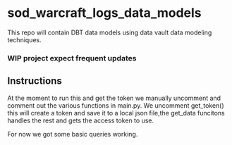 # sod_warcraft_logs_data_models
This repo will contain DBT data models using data vault data modeling techniques.


### WIP project expect frequent updates 

## Instructions

At the moment to run this and get the token we manually uncomment and comment out the various functions in main.py. 
We uncomment get_token() this will create a token and save it to a local json file,the get_data funcitons handles the rest and gets the access token to use. 

For now we got some basic queries working. 